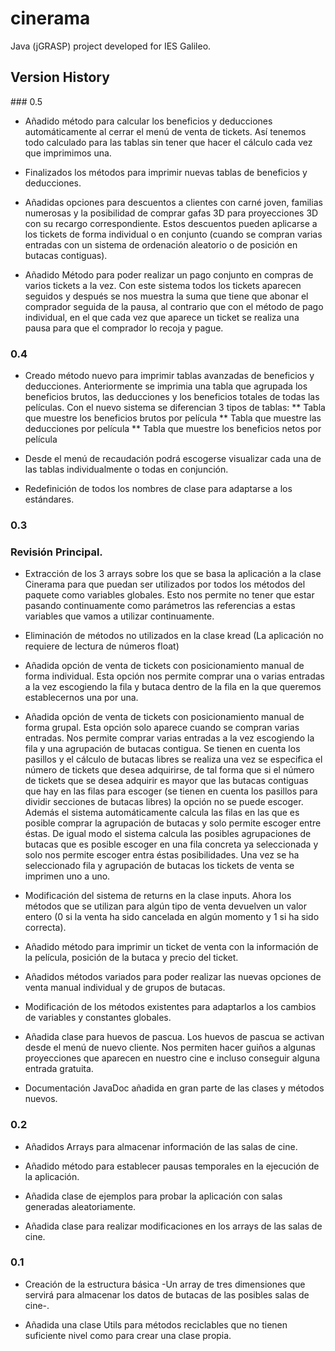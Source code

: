 # cinerama


Java (jGRASP) project developed for IES Galileo.

## Version History


### 0.5

* Añadido método para calcular los beneficios y deducciones automáticamente al cerrar el menú de venta de tickets. Así tenemos todo calculado para las tablas sin tener que hacer el cálculo cada vez que imprimimos una.

* Finalizados los métodos para imprimir nuevas tablas de beneficios y deducciones.

* Añadidas opciones para descuentos a clientes con carné joven, familias numerosas y la posibilidad de comprar gafas 3D para proyecciones 3D con su recargo correspondiente. Estos descuentos pueden aplicarse a los tickets de forma individual o en conjunto (cuando se compran varias entradas con un sistema de ordenación aleatorio o de posición en butacas contiguas).

* Añadido Método para poder realizar un pago conjunto en compras de varios tickets a la vez. Con este sistema todos los tickets aparecen seguidos y después se nos muestra la suma que tiene que abonar el comprador seguida de la pausa, al contrario que con el método de pago individual, en el que cada vez que aparece un ticket se realiza una pausa para que el comprador lo recoja y pague.

### 0.4

* Creado método nuevo para imprimir tablas avanzadas de beneficios y deducciones. Anteriormente se imprimia una tabla que agrupada los beneficios brutos, las deducciones y los beneficios totales de todas las películas. Con el nuevo sistema se diferencian 3 tipos de tablas:
** Tabla que muestre los beneficios brutos por película
** Tabla que muestre las deducciones por película
** Tabla que muestre los beneficios netos por película

* Desde el menú de recaudación podrá escogerse visualizar cada una de las tablas individualmente o todas en conjunción.

* Redefinición de todos los nombres de clase para adaptarse a los estándares.

### 0.3

### Revisión Principal.

* Extracción de los 3 arrays sobre los que se basa la aplicación a la clase Cinerama para que puedan ser utilizados por todos los métodos del paquete como variables globales. Esto nos permite no tener que estar pasando continuamente como parámetros las referencias a estas variables que vamos a utilizar continuamente.

* Eliminación de métodos no utilizados en la clase kread (La aplicación no requiere de lectura de números float)

* Añadida opción de venta de tickets con posicionamiento manual de forma individual. Esta opción nos permite comprar una o varias entradas a la vez escogiendo la fila y butaca dentro de la fila en la que queremos establecernos una por una.

* Añadida opción de venta de tickets con posicionamiento manual de forma grupal. Esta opción solo aparece cuando se compran varias entradas. Nos permite comprar varias entradas a la vez escogiendo la fila y una agrupación de butacas contigua. Se tienen en cuenta los pasillos y el cálculo de butacas libres se realiza una vez se especifica el número de tickets que desea adquirirse, de tal forma que si el número de tickets que se desea adquirir es mayor que las butacas contiguas que hay en las filas para escoger (se tienen en cuenta los pasillos para dividir secciones de butacas libres) la opción no se puede escoger. Además el sistema automáticamente calcula las filas en las que es posible comprar la agrupación de butacas y solo permite escoger entre éstas. De igual modo el sistema calcula las posibles agrupaciones de butacas que es posible escoger en una fila concreta ya seleccionada y solo nos permite escoger entra éstas posibilidades. Una vez se ha seleccionado fila y agrupación de butacas los tickets de venta se imprimen uno a uno.

* Modificación del sistema de returns en la clase inputs. Ahora los métodos que se utilizan para algún tipo de venta devuelven un valor entero (0 si la venta ha sido cancelada en algún momento y 1 si ha sido correcta).

* Añadido método para imprimir un ticket de venta con la información de la película, posición de la butaca y precio del ticket.

* Añadidos métodos variados para poder realizar las nuevas opciones de venta manual individual y de grupos de butacas.

* Modificación de los métodos existentes para adaptarlos a los cambios de variables y constantes globales.

* Añadida clase para huevos de pascua. Los huevos de pascua se activan desde el menú de nuevo cliente. Nos permiten hacer guiños a algunas proyecciones que aparecen en nuestro cine e incluso conseguir alguna entrada gratuita.

* Documentación JavaDoc añadida en gran parte de las clases y métodos nuevos.

### 0.2

* Añadidos Arrays para almacenar información de las salas de cine.

* Añadido método para establecer pausas temporales en la ejecución de la aplicación.

* Añadida clase de ejemplos para probar la aplicación con salas generadas aleatoriamente.

* Añadida clase para realizar modificaciones en los arrays de las salas de cine.

### 0.1

* Creación de la estructura básica -Un array de tres dimensiones que servirá para almacenar los datos de butacas de las posibles salas de cine-.

* Añadida una clase Utils para métodos reciclables que no tienen suficiente nivel como para crear una clase propia.